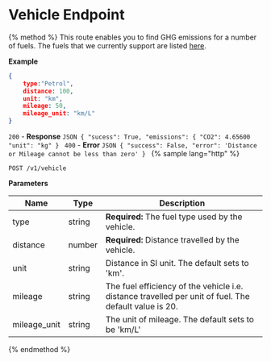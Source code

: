 # Vehicle Endpoint

{% method %}
This route enables you to find GHG emissions for a number of fuels. The fuels that we currently support are listed [here](https://gitlab.com/aossie/CarbonFootprint/blob/master/Source/Core/core/resources/fuels.json). 

**Example**
```JSON
{
    type:"Petrol",
    distance: 100,
    unit: "km",
    mileage: 50,
    mileage_unit: "km/L"
}
```
`200` - **Response**
    ```JSON
    {
        "sucess": True,
        "emissions": {
            "CO2": 4.65600
            "unit": "kg"
    }
    ```
`400` - **Error** 
    ```JSON
    {
        "success": False,
        "error": 'Distance or Mileage cannot be less than zero'
    }
    ```
{% sample lang="http" %}
```
POST /v1/vehicle
```
**Parameters**

| Name        | Type           | Description  |
| ------------- |-------------| -----|
| type | string | **Required:** The fuel type used by the vehicle.|
| distance    | number | **Required:** Distance travelled by the vehicle. |
| unit     | string | Distance in SI unit. The default sets to 'km'. |
| mileage    | string | The fuel efficiency of the vehicle i.e. distance travelled per unit of fuel. The default value is 20. |
| mileage_unit     | string | The unit of mileage. The default sets to be 'km/L' |


{% endmethod %}
